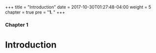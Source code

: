 +++
title = "Introduction"
date = 2017-10-30T01:27:48-04:00
weight = 5
chapter = true
pre = "<b>1. </b>"
+++

### Chapter 1

# Introduction

